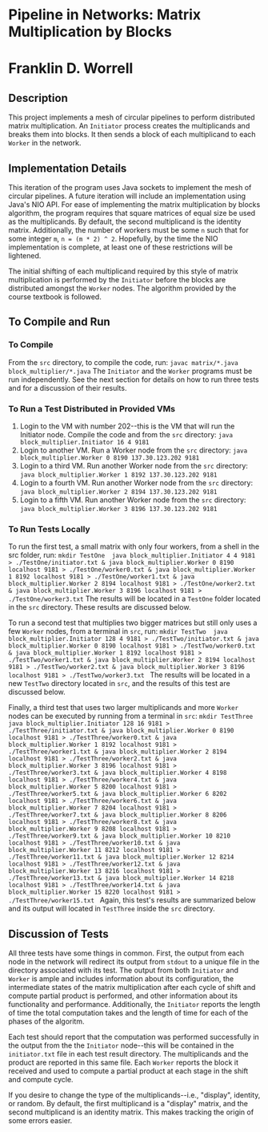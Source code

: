 # Pipeline in Networks: Matrix Multiplication by Blocks 
# Franklin D. Worrell 

## Description 
This project implements a mesh of circular pipelines to perform distributed 
matrix multiplication. An `Initiator` process creates the multiplicands and 
breaks them into blocks. It then sends a block of each multiplicand to each 
`Worker` in the network. 


## Implementation Details 
This iteration of the program uses Java sockets to implement the mesh of 
circular pipelines. A future iteration will include an implementation using 
Java's NIO API. For ease of implementing the matrix multiplication by blocks 
algorithm, the program requires that square matrices of equal size be used 
as the multiplicands. By default, the second multiplicand is the identity 
matrix. Additionally, the number of workers must be some `n` such that for 
some integer `m`, `n = (m * 2) ^ 2`. Hopefully, by the time the NIO 
implementation is complete, at least one of these restrictions will be 
lightened. 

The initial shifting of each multiplicand required by this style of matrix 
multiplication is performed by the `Initiator` before the blocks are 
distributed amongst the `Worker` nodes. The algorithm provided by the 
course textbook is followed. 


## To Compile and Run

### To Compile
From the `src` directory, to compile the code, run: 
`
javac matrix/*.java block_multiplier/*.java
`
The `Initiator` and the `Worker` programs must be run independently. See 
the next section for details on how to run three tests and for a discussion 
of their results. 

### To Run a Test Distributed in Provided VMs
1. Login to the VM with number 202--this is the VM that will run the Initiator
node. Compile the code and from the `src` directory: `java block_multiplier.Initiator 16 4 9181` 
2. Login to another VM. Run a Worker node from the `src` directory: 
`java block_multiplier.Worker 0 8190 137.30.123.202 9181` 
3. Login to a third VM. Run another Worker node from the `src` directory: 
`java block_multiplier.Worker 1 8192 137.30.123.202 9181`
4. Login to a fourth VM. Run another Worker node from the `src` directory: 
`java block_multiplier.Worker 2 8194 137.30.123.202 9181` 
5. Login to a fifth VM. Run another Worker node from the `src` directory: 
`java block_multiplier.Worker 3 8196 137.30.123.202 9181` 


### To Run Tests Locally 
To run the first test, a small matrix with only four workers, from a shell 
in the src folder, run: 
`
mkdir TestOne 
java block_multiplier.Initiator 4 4 9181 > ./TestOne/initiator.txt & java block_multiplier.Worker 0 8190 localhost 9181 > ./TestOne/worker0.txt & java block_multiplier.Worker 1 8192 localhost 9181 > ./TestOne/worker1.txt & java block_multiplier.Worker 2 8194 localhost 9181 > ./TestOne/worker2.txt & java block_multiplier.Worker 3 8196 localhost 9181 > ./TestOne/worker3.txt
`
The results will be located in a `TestOne` folder located in the `src` 
directory. These results are discussed below. 

To run a second test that multiplies two bigger matrices but still only uses 
a few `Worker` nodes, from a terminal in `src`, run: 
`
mkdir TestTwo 
java block_multiplier.Initiator 128 4 9181 > ./TestTwo/initiator.txt & java block_multiplier.Worker 0 8190 localhost 9181 > ./TestTwo/worker0.txt & java block_multiplier.Worker 1 8192 localhost 9181 > ./TestTwo/worker1.txt & java block_multiplier.Worker 2 8194 localhost 9181 > ./TestTwo/worker2.txt & java block_multiplier.Worker 3 8196 localhost 9181 > ./TestTwo/worker3.txt 
`
The results will be located in a new `TestTwo` directory located in `src`, 
and the results of this test are discussed below. 

Finally, a third test that uses two larger multiplicands and more `Worker` 
nodes can be executed by running from a terminal in `src`: 
`
mkdir TestThree 
java block_multiplier.Initiator 128 16 9181 > ./TestThree/initiator.txt & java block_multiplier.Worker 0 8190 localhost 9181 > ./TestThree/worker0.txt & java block_multiplier.Worker 1 8192 localhost 9181 > ./TestThree/worker1.txt & java block_multiplier.Worker 2 8194 localhost 9181 > ./TestThree/worker2.txt & java block_multiplier.Worker 3 8196 localhost 9181 > ./TestThree/worker3.txt & java block_multiplier.Worker 4 8198 localhost 9181 > ./TestThree/worker4.txt & java block_multiplier.Worker 5 8200 localhost 9181 > ./TestThree/worker5.txt & java block_multiplier.Worker 6 8202 localhost 9181 > ./TestThree/worker6.txt & java block_multiplier.Worker 7 8204 localhost 9181 > ./TestThree/worker7.txt & java block_multiplier.Worker 8 8206 localhost 9181 > ./TestThree/worker8.txt & java block_multiplier.Worker 9 8208 localhost 9181 > ./TestThree/worker9.txt & java block_multiplier.Worker 10 8210 localhost 9181 > ./TestThree/worker10.txt & java block_multiplier.Worker 11 8212 localhost 9181 > ./TestThree/worker11.txt & java block_multiplier.Worker 12 8214 localhost 9181 > ./TestThree/worker12.txt & java block_multiplier.Worker 13 8216 localhost 9181 > ./TestThree/worker13.txt & java block_multiplier.Worker 14 8218 localhost 9181 > ./TestThree/worker14.txt & java block_multiplier.Worker 15 8220 localhost 9181 > ./TestThree/worker15.txt 
`
Again, this test's results are summarized below and its output will located 
in `TestThree` inside the `src` directory. 


## Discussion of Tests
All three tests have some things in common. First, the output from each node 
in the network will redirect its output from `stdout` to a unique file in 
the directory associated with its test. The output from both `Initiator` and 
`Worker` is ample and includes information about its configuration, the 
intermediate states of the matrix multiplication after each cycle of shift 
and compute partial product is performed, and other information about its 
functionality and performance. Additionally, the `Initiator` reports the 
length of time the total computation takes and the length of time for each 
of the phases of the algoritm. 

Each test should report that the computation was performed successfully in 
the output from the the `Initiator` node--this will be contained in the 
`initiator.txt` file in each test result directory. The multiplicands and 
the product are reported in this same file. Each `Worker` reports the block 
it received and used to compute a partial product at each stage in the shift 
and compute cycle. 

If you desire to change the type of the multiplicands--i.e., "display", 
identity, or random. By default, the first multiplicand is a "display" 
matrix, and the second multiplicand is an identity matrix. This makes 
tracking the origin of some errors easier. 
